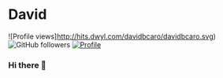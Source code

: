 # David 

![Profile views]http://hits.dwyl.com/davidbcaro/davidbcaro.svg)
![GitHub followers](https://img.shields.io/github/followers/davidbcaro?style=social)
[![Profile](http://hits.dwyl.com/davidbcaro/davidbcaro.svg)](http://hits.dwyl.com/davidbcaro/davidbcaro)

### Hi there 👋

<!--
**davidbcaro/davidbcaro** is a ✨ _special_ ✨ repository because its `README.md` (this file) appears on your GitHub profile.

Here are some ideas to get you started:

- 🔭 I’m currently working on ...
- 🌱 I’m currently learning ...
- 👯 I’m looking to collaborate on ...
- 🤔 I’m looking for help with ...
- 💬 Ask me about ...
- 📫 How to reach me: ...
- 😄 Pronouns: ...
- ⚡ Fun fact: ...
-->
